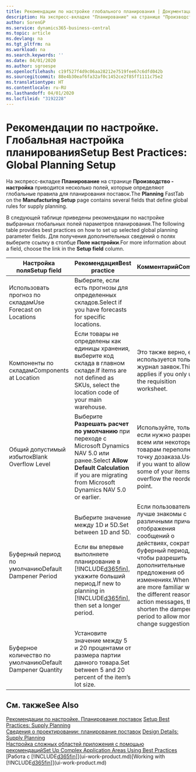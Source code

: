 ```yaml
---
title: Рекомендации по настройке глобального планирования | Документация Майкрософт
description: На экспресс-вкладке "Планирование" на странице "Производство - настройка" приводится несколько полей, которые определяют глобальные правила для планирования поставок.
author: SorenGP
ms.service: dynamics365-business-central
ms.topic: article
ms.devlang: na
ms.tgt_pltfrm: na
ms.workload: na
ms.search.keywords: ''
ms.date: 04/01/2020
ms.author: sgroespe
ms.openlocfilehash: c19f527f4d9c06aa28212e7519fee67c6dfd042b
ms.sourcegitcommit: 88e4b30eaf6fa32af0c1452ce2f85ff1111c75e2
ms.translationtype: HT
ms.contentlocale: ru-RU
ms.lasthandoff: 04/01/2020
ms.locfileid: "3192228"
---
```

# <a name="setup-best-practices-global-planning-setup"></a><span data-ttu-id="a8b62-103">Рекомендации по настройке. Глобальная настройка планирования</span><span class="sxs-lookup"><span data-stu-id="a8b62-103">Setup Best Practices: Global Planning Setup</span></span>
<span data-ttu-id="a8b62-104">На экспресс-вкладке **Планирование** на странице **Производство - настройка** приводится несколько полей, которые определяют глобальные правила для планирования поставок.</span><span class="sxs-lookup"><span data-stu-id="a8b62-104">The **Planning** FastTab on the **Manufacturing Setup** page contains several fields that define global rules for supply planning.</span></span>  

 <span data-ttu-id="a8b62-105">В следующей таблице приведены рекомендации по настройке выбранных глобальных полей параметров планирования.</span><span class="sxs-lookup"><span data-stu-id="a8b62-105">The following table provides best practices on how to set up selected global planning parameter fields.</span></span> <span data-ttu-id="a8b62-106">Для получения дополнительных сведений о полях выберите ссылку в столбце **Поле настройки**.</span><span class="sxs-lookup"><span data-stu-id="a8b62-106">For more information about a field, choose the link in the **Setup field** column.</span></span>  

|<span data-ttu-id="a8b62-107">Настройка поля</span><span class="sxs-lookup"><span data-stu-id="a8b62-107">Setup field</span></span>|<span data-ttu-id="a8b62-108">Рекомендация</span><span class="sxs-lookup"><span data-stu-id="a8b62-108">Best practice</span></span>|<span data-ttu-id="a8b62-109">Комментарий</span><span class="sxs-lookup"><span data-stu-id="a8b62-109">Comment</span></span>|  
|-----------------|-------------------|-------------|  
|<span data-ttu-id="a8b62-110">Использовать прогноз по складам</span><span class="sxs-lookup"><span data-stu-id="a8b62-110">Use Forecast on Locations</span></span>|<span data-ttu-id="a8b62-111">Выберите, если есть прогнозы для определенных складов.</span><span class="sxs-lookup"><span data-stu-id="a8b62-111">Select if you have forecasts for specific locations.</span></span>||  
|<span data-ttu-id="a8b62-112">Компоненты по складам</span><span class="sxs-lookup"><span data-stu-id="a8b62-112">Components at Location</span></span>|<span data-ttu-id="a8b62-113">Если товары не определены как единицы хранения, выберите код склада в главном складе.</span><span class="sxs-lookup"><span data-stu-id="a8b62-113">If items are not defined as SKUs, select the location code of your main warehouse.</span></span>|<span data-ttu-id="a8b62-114">Это также верно, если используется только журнал заявок.</span><span class="sxs-lookup"><span data-stu-id="a8b62-114">This also applies if you only use the requisition worksheet.</span></span>|  
|<span data-ttu-id="a8b62-115">Общий допустимый избыток</span><span class="sxs-lookup"><span data-stu-id="a8b62-115">Blank Overflow Level</span></span>|<span data-ttu-id="a8b62-116">Выберите **Разрешать расчет по умолчанию** при переходе с Microsoft Dynamics NAV 5.0 или ранее.</span><span class="sxs-lookup"><span data-stu-id="a8b62-116">Select **Allow Default Calculation** if you are migrating from Microsoft Dynamics NAV 5.0 or earlier.</span></span>|<span data-ttu-id="a8b62-117">Используйте, только если нужно разрешить всем или некоторым товарам переполнять точку дозаказа.</span><span class="sxs-lookup"><span data-stu-id="a8b62-117">Use only if you want to allow all or some of your items to overflow the reorder point.</span></span>|  
|<span data-ttu-id="a8b62-118">Буферный период по умолчанию</span><span class="sxs-lookup"><span data-stu-id="a8b62-118">Default Dampener Period</span></span>|<span data-ttu-id="a8b62-119">Выберите значение между 1D и 5D.</span><span class="sxs-lookup"><span data-stu-id="a8b62-119">Set between 1D and 5D.</span></span><br /><br /> <span data-ttu-id="a8b62-120">Если вы впервые выполняете планирование в [!INCLUDE[d365fin](includes/d365fin_md.md)], укажите больший период.</span><span class="sxs-lookup"><span data-stu-id="a8b62-120">If new to planning in [!INCLUDE[d365fin](includes/d365fin_md.md)], then set a longer period.</span></span>|<span data-ttu-id="a8b62-121">Если пользователи лучше знакомы с различными причинами отображения сообщений о действиях, сократите буферный период, чтобы разрешить дополнительные предложения об изменениях.</span><span class="sxs-lookup"><span data-stu-id="a8b62-121">When users are more familiar with the different reasons for action messages, then shorten the dampener period to allow more change suggestions.</span></span>|  
|<span data-ttu-id="a8b62-122">Буферное количество по умолчанию</span><span class="sxs-lookup"><span data-stu-id="a8b62-122">Default Dampener Quantity</span></span>|<span data-ttu-id="a8b62-123">Установите значение между 5 и 20 процентами от размера партии данного товара.</span><span class="sxs-lookup"><span data-stu-id="a8b62-123">Set between 5 and 20 percent of the item’s lot size.</span></span>||  

## <a name="see-also"></a><span data-ttu-id="a8b62-124">См. также</span><span class="sxs-lookup"><span data-stu-id="a8b62-124">See Also</span></span>  
 <span data-ttu-id="a8b62-125">[Рекомендации по настройке. Планирование поставок](setup-best-practices-supply-planning.md) </span><span class="sxs-lookup"><span data-stu-id="a8b62-125">[Setup Best Practices: Supply Planning](setup-best-practices-supply-planning.md) </span></span>  
 <span data-ttu-id="a8b62-126">[Сведения о проектировании: планирование поставок](design-details-supply-planning.md) </span><span class="sxs-lookup"><span data-stu-id="a8b62-126">[Design Details: Supply Planning](design-details-supply-planning.md) </span></span>  
 [<span data-ttu-id="a8b62-127">Настройка сложных областей приложения с помощью рекомендаций</span><span class="sxs-lookup"><span data-stu-id="a8b62-127">Set Up Complex Application Areas Using Best Practices</span></span>](set-up-complex-application-areas-using-best-practices.md)  
 <span data-ttu-id="a8b62-128">[Работа с [!INCLUDE[d365fin](includes/d365fin_md.md)]](ui-work-product.md)</span><span class="sxs-lookup"><span data-stu-id="a8b62-128">[Working with [!INCLUDE[d365fin](includes/d365fin_md.md)]](ui-work-product.md)</span></span>

